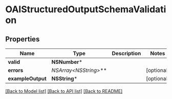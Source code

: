 # OAIStructuredOutputSchemaValidation

## Properties
Name | Type | Description | Notes
------------ | ------------- | ------------- | -------------
**valid** | **NSNumber*** |  | 
**errors** | **NSArray&lt;NSString*&gt;*** |  | [optional] 
**exampleOutput** | **NSString*** |  | [optional] 

[[Back to Model list]](../README#documentation-for-models) [[Back to API list]](../README#documentation-for-api-endpoints) [[Back to README]](../README)


